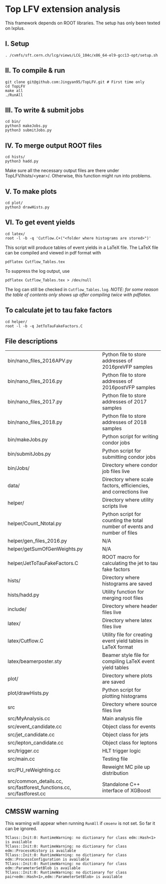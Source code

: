 # Top LFV extension analysis
This framework depends on ROOT libraries. The setup has only been texted on lxplus.

## I. Setup
```
. /cvmfs/sft.cern.ch/lcg/views/LCG_104c/x86_64-el9-gcc13-opt/setup.sh
```

## II. To compile & run
```
git clone git@github.com:Jingyan95/TopLFV.git # First time only
cd TopLFV
make all
./RunAll
```

## III. To write & submit jobs
```
cd bin/
python3 makeJobs.py
python3 submitJobs.py
```

## IV. To merge output ROOT files
```
cd hists/
python3 hadd.py
```
Make sure all the necessary output files are there under TopLFV/hists/\<year\>/. Otherwise, this function might run into problems.

## V. To make plots
```
cd plot/
python3 drawHists.py
```

## VI. To get event yields
```
cd latex/
root -l -b -q 'Cutflow.C+("<folder where histograms are stored>")'
```
This script will produce tables of event yields in a LaTeX file. The LaTeX file can be compiled and viewed in pdf format with
```
pdflatex Cutflow_Tables.tex
```
To suppress the log output, use
```
pdflatex Cutflow_Tables.tex > /dev/null
```
The log can still be checked in `Cutflow_Tables.log`. *NOTE: for some reason the table of contents only shows up after compiling twice with pdflatex.*

## To calculate jet to tau fake factors
```
cd helper/
root -l -b -q JetToTauFakeFactors.C
```

## File descriptions
<table border="0">
  <tr>
    <td>bin/nano_files_2016APV.py</td>
    <td>Python file to store addresses of 2016preVFP samples</td>
  </tr>
  <tr>
    <td>bin/nano_files_2016.py</td>
    <td>Python file to store addresses of 2016postVFP samples</td>
  </tr>
  <tr>
    <td>bin/nano_files_2017.py</td>
    <td>Python file to store addresses of 2017 samples</td>
  </tr>
  <tr>
    <td>bin/nano_files_2018.py</td>
    <td>Python file to store addresses of 2018 samples</td>
  </tr>
  <tr>
    <td>bin/makeJobs.py</td>
    <td>Python script for writing condor jobs</td>
  </tr>
  <tr>
    <td>bin/submitJobs.py</td>
    <td>Python script for submitting condor jobs</td>
  </tr>
  <tr>
    <td>bin/Jobs/</td>
    <td>Directory where condor job files live</td>
  </tr>
  <tr>
    <td>data/</td>
    <td>Directory where scale factors, efficiencies, and corrections live</td>
  </tr>
  <tr>
    <td>helper/</td>
    <td>Directory where utility scripts live</td>
  </tr>
  <tr>
    <td>helper/Count_Ntotal.py</td>
    <td>Python script for counting the total number of events and number of files</td>
  </tr>
  <tr>
    <td>helper/gen_files_2016.py</td>
    <td>N/A</td>
  </tr>
  <tr>
    <td>helper/getSumOfGenWeights.py</td>
    <td>N/A</td>
  </tr>
  <tr>
    <td>helper/JetToTauFakeFactors.C</td>
    <td>ROOT macro for calculating the jet to tau fake factors</td>
  </tr>
  <tr>
    <td>hists/</td>
    <td>Directory where histograms are saved</td>
  </tr>
  <tr>
    <td>hists/hadd.py</td>
    <td>Utility function for merging root files</td>
  </tr>
  <tr>
    <td>include/</td>
    <td>Directory where header files live</td>
  </tr>
  <tr>
    <td>latex/</td>
    <td>Directory where latex files live</td>
  </tr>
  <tr>
    <td>latex/Cutflow.C</td>
    <td>Utility file for creating event yield tables in LaTeX format</td>
  </tr>
  <tr>
    <td>latex/beamerposter.sty</td>
    <td>Beamer style file for compiling LaTeX event yield tables</td>
  </tr>
  <tr>
    <td>plot/</td>
    <td>Directory where plots are saved</td>
  </tr>
  <tr>
    <td>plot/drawHists.py</td>
    <td>Python script for plotting histograms</td>
  </tr>
  <tr>
    <td>src</td>
    <td>Directory where source files live</td>
  </tr>
  <tr>
    <td>src/MyAnalysis.cc</td>
    <td>Main analysis file</td>
  </tr>
  <tr>
    <td>src/event_candidate.cc</td>
    <td>Object class for events</td>
  </tr>
  <tr>
    <td>src/jet_candidate.cc</td>
    <td>Object class for jets</td>
  </tr>
  <tr>
    <td>src/lepton_candidate.cc</td>
    <td>Object class for leptons</td>
  </tr>
  <tr>
    <td>src/trigger.cc</td>
    <td>HLT trigger logic</td>
  </tr>
  <tr>
    <td>src/main.cc</td>
    <td>Testing file</td>
  </tr>
  <tr>
    <td>src/PU_reWeighting.cc</td>
    <td>Reweight MC pile up distribution</td>
  </tr>
  <tr>
    <td>src/common_details.cc, src/fastforest_functions.cc, src/fastforest.cc</td>
    <td>Standalone C++ interface of XGBoost</td>
  </tr>
</table>

## CMSSW warning
This warning will appear when running `RunAll` if `cmsenv` is not set. So far it can be ignored.
```
TClass::Init:0: RuntimeWarning: no dictionary for class edm::Hash<1> is available
TClass::Init:0: RuntimeWarning: no dictionary for class edm::ProcessHistory is available
TClass::Init:0: RuntimeWarning: no dictionary for class edm::ProcessConfiguration is available
TClass::Init:0: RuntimeWarning: no dictionary for class edm::ParameterSetBlob is available
TClass::Init:0: RuntimeWarning: no dictionary for class pair<edm::Hash<1>,edm::ParameterSetBlob> is available
```
